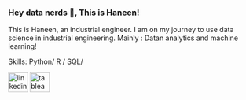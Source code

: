 ### Hey data nerds 👋, This is Haneen!

This is Haneen, an industrial engineer. I am on my journey to use data science in industrial engineering. 
Mainly : Datan analytics and machine learning!

Skills: Python/ R / SQL/



[<img src='https://cdn.jsdelivr.net/npm/simple-icons@3.0.1/icons/linkedin.svg' alt='linkedin' height='40'>](https://www.linkedin.com/in/https://www.linkedin.com/in/haneen-saymeh-ie//)  [<img src='https://cdn.jsdelivr.net/npm/simple-icons@3.0.1/icons/tableau.svg' alt='tableau' height='40'>](https://public.tableau.com/app/profile/haneen4940)  

